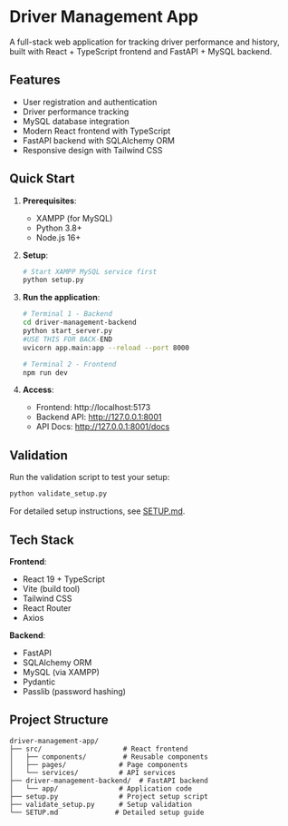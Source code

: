 # Driver Management App

A full-stack web application for tracking driver performance and history, built with React + TypeScript frontend and FastAPI + MySQL backend.

## Features

- User registration and authentication
- Driver performance tracking
- MySQL database integration
- Modern React frontend with TypeScript
- FastAPI backend with SQLAlchemy ORM
- Responsive design with Tailwind CSS

## Quick Start

1. **Prerequisites**:
   - XAMPP (for MySQL)
   - Python 3.8+
   - Node.js 16+

2. **Setup**:
   ```bash
   # Start XAMPP MySQL service first
   python setup.py
   ```

3. **Run the application**:
   ```bash
   # Terminal 1 - Backend
   cd driver-management-backend
   python start_server.py
   #USE THIS FOR BACK-END
   uvicorn app.main:app --reload --port 8000
   
   # Terminal 2 - Frontend
   npm run dev
   ```

4. **Access**:
   - Frontend: http://localhost:5173
   - Backend API: http://127.0.0.1:8001
   - API Docs: http://127.0.0.1:8001/docs

## Validation

Run the validation script to test your setup:
```bash
python validate_setup.py
```

For detailed setup instructions, see [SETUP.md](SETUP.md).

## Tech Stack

**Frontend**:
- React 19 + TypeScript
- Vite (build tool)
- Tailwind CSS
- React Router
- Axios

**Backend**:
- FastAPI
- SQLAlchemy ORM
- MySQL (via XAMPP)
- Pydantic
- Passlib (password hashing)

## Project Structure

```
driver-management-app/
├── src/                    # React frontend
│   ├── components/         # Reusable components
│   ├── pages/             # Page components
│   └── services/          # API services
├── driver-management-backend/  # FastAPI backend
│   └── app/               # Application code
├── setup.py               # Project setup script
├── validate_setup.py      # Setup validation
└── SETUP.md              # Detailed setup guide
```
